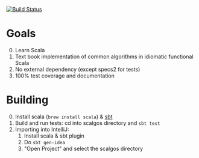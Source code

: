 [![Build Status](https://travis-ci.org/pathikrit/scalgos.png)](http://travis-ci.org/pathikrit/scalgos)

Goals
=====
0. Learn Scala
1. Text book implementation of common algorithms in idiomatic functional Scala
2. No external dependency (except specs2 for tests)
3. 100% test coverage and documentation

Building
========
0. Install scala (`brew install scala`) & [sbt](http://www.scala-sbt.org/release/docs/Getting-Started/Setup.html)
1. Build and run tests: cd into scalgos directory and `sbt test`
2. Importing into IntelliJ:
    1. Install scala & sbt plugin
    2. Do `sbt gen-idea`
    3. "Open Project" and select the scalgos directory
